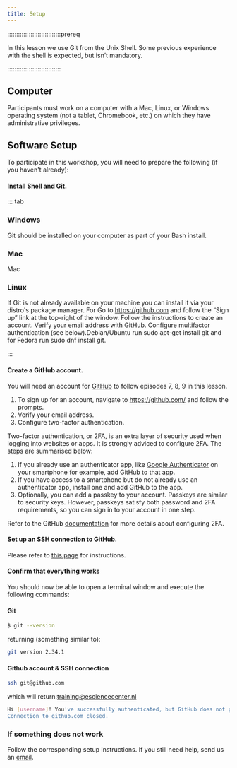```yaml
---
title: Setup
---
```


::::::::::::::::::::::::::::::prereq

In this lesson we use Git from the Unix Shell. Some previous experience with the shell is expected, but isn’t mandatory.

::::::::::::::::::::::::::::::

## Computer

Participants must work on a computer with a Mac, Linux, or Windows operating system (not a tablet, Chromebook, etc.) on which they have administrative privileges.

## Software Setup

To participate in this workshop, you will need to prepare the following (if you haven't already):

#### Install Shell and Git. 
   
::: tab

### Windows
Git should be installed on your computer as part of your Bash install.


### Mac  
Mac

### Linux
If Git is not already available on your machine you can install it via your distro's package manager. For Go to https://github.com and follow the “Sign up” link at the top-right of the window.
Follow the instructions to create an account.
Verify your email address with GitHub.
Configure multifactor authentication (see below).Debian/Ubuntu run sudo apt-get install git and for Fedora run sudo dnf install git.

:::
  
#### Create a GitHub account. 

You will need an account for [GitHub](https://github.com/) to follow episodes 7, 8, 9 in this lesson.

1. To sign up for an account, navigate to https://github.com/ and follow the prompts.
2. Verify your email address.
3. Configure two-factor authentication.
   
Two-factor authentication, or 2FA, is an extra layer of security used when logging into websites or apps. It is strongly adviced to configure 2FA.
The steps are summarised below:

1. If you already use an authenticator app, like [Google Authenticator](https://support.google.com/accounts/answer/1066447?hl=en&co=GENIE.Platform%3DiOS&oco=0) on your smartphone for example, add GitHub to that app.
2. If you have access to a smartphone but do not already use an authenticator app, install one and add GitHub to the app.
3. Optionally, you can add a passkey to your account. Passkeys are similar to security keys. However, passkeys satisfy both password and 2FA requirements, so you can sign in to your account in one step. 

Refer to the GitHub [documentation](https://docs.github.com/en/authentication/securing-your-account-with-two-factor-authentication-2fa/configuring-two-factor-authentication) for more details about configuring 2FA.

#### Set up an SSH connection to GitHub. 

Please refer to [this page](https://coderefinery.github.io/installation/ssh/) for instructions.

#### Confirm that everything works

You should now be able to open a terminal window and execute the following commands:

#### Git

```bash
$ git --version
```
returning (something similar to):

```bash
git version 2.34.1
```

#### Github account & SSH connection

```bash
ssh git@github.com
```

which will return:training@esciencecenter.nl 

```bash
Hi [username]! You've successfully authenticated, but GitHub does not provide shell access.
Connection to github.com closed.
```

### If something does not work

Follow the corresponding setup instructions. If you still need help, send us an [email](training@esciencecenter.nl).
